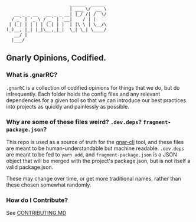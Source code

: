 ```
                        ______  _____
                        | ___ \/  __ \
   __ _ _ __   __ _ _ __| |_/ /| /  \/
  / _` | '_ \ / _` | '__|    / | |
 | (_| | | | | (_| | |  | |\ \ | \__/\
(_)__, |_| |_|\__,_|_|  \_| \_| \____/
   __/ |
  |___/
```
## Gnarly Opinions, Codified.

### What is .gnarRC?

`.gnarRC` is a collection of codified opinions for things that we do, but do infrequently. Each folder holds the config files and any relevant dependencies for a given tool so that we can introduce our best practices into projects as quickly and painlessly as possible.

### Why are some of these files weird? `.dev.deps`? `fragment-package.json`?

This repo is used as a source of truth for the [gnar-cli](https://www.github.com/TheGnarCo/gnar-cli) tool, and these files are meant to be human-understandable but machine readable. `.dev.deps` are meant to be fed to `yarn add`, and `fragment-package.json` is a JSON object that will be merged with the project's package.json, but is not itself a valid package.json.

These may change over time, or get more traditional names, rather than these chosen somewhat randomly.

### How do I Contribute?

See [CONTRIBUTING.MD](/CONTRIBUTING.md)

